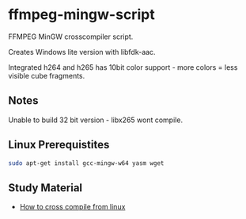 # ffmpeg-mingw-script

FFMPEG MinGW crosscompiler script.

Creates Windows lite version with libfdk-aac.

Integrated h264 and h265 has 10bit color support - more colors = less visible cube fragments.

## Notes

Unable to build 32 bit version - libx265 wont compile.

## Linux Prerequistites

```bash
sudo apt-get install gcc-mingw-w64 yasm wget
```

## Study Material

* [How to cross compile from linux](http://projectsymphony.blogspot.cz/2012/09/how-to-cross-compile-from-linux-to.html)
